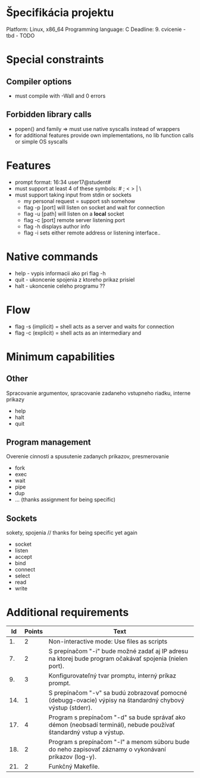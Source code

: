 # Špecifikácia projektu
Platform: Linux, x86_64
Programming language: C
Deadline: 9. cvicenie - tbd - TODO

# Special constraints
## Compiler options
- must compile with -Wall and 0 errors
## Forbidden library calls
- popen() and family => must use native syscalls instead of wrappers
- for additional features provide own implementations, no lib function calls or simple OS syscalls

# Features
- prompt format: 16:34 user17@student#
- must support at least 4 of these symbols: # ; < > | \
- must support taking input from stdin or sockets
  - my personal request = support ssh somehow
  - flag -p [port] will listen on socket and wait for connection
  - flag -u [path] will listen on a **local** socket
  - flag -c [port] remote server listening port
  - flag -h displays author info
  - flag -i sets either remote address or listening interface..

# Native commands
- help - vypis informacii ako pri flag -h
- quit - ukoncenie spojenia z ktoreho prikaz prisiel
- halt - ukoncenie celeho programu ??

# Flow
- flag -s (implicit) = shell acts as a server and waits for connection
- flag -c (explicit) = shell acts as an intermediary and

# Minimum capabilities
## Other
Spracovanie argumentov, spracovanie zadaneho vstupneho riadku, interne prikazy
- help
- halt
- quit
## Program management
Overenie cinnosti a spusutenie zadanych prikazov, presmerovanie
- fork
- exec
- wait
- pipe
- dup
- ... (thanks assignment for being specific)
## Sockets
sokety, spojenia // thanks for being specific yet again
- socket
- listen
- accept
- bind
- connect
- select
- read
- write

# Additional requirements
| Id | Points | Text |
|-|-|-|
| 1. | 2 | Non-interactive mode: Use files as scripts 
| 7. | 2 | S prepínačom "-i" bude možné zadať aj IP adresu na ktorej bude program očakávať spojenia (nielen port).
| 9. | 3 | Konfigurovateľný tvar promptu, interný príkaz prompt.
| 14. | 1 | S prepínačom "-v" sa budú zobrazovať pomocné (debugg-ovacie) výpisy na štandardný chybový výstup (stderr).
| 17. | 4 | Program s prepínačom "-d" sa bude správať ako démon (neobsadí terminál), nebude používať štandardný vstup a výstup.
| 18. | 2 | Program s prepínačom "-l" a menom súboru bude do neho zapisovať záznamy o vykonávaní príkazov (log-y).
| 21. | 2 | Funkčný Makefile.